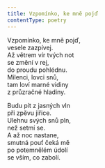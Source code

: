 ```yaml
---
title: Vzpomínko, ke mně pojď
contentType: poetry
---
```


<section>

Vzpomínko, ke mně pojď,  
vesele zazpívej.  
Až větrem vír tvých not  
se změní v rej,  
do proudu pohlédnu.  
Milenci, lovci snů,  
tam loví marné vidiny  
z průzračné hladiny.

Budu pít z jasných vln  
při zpěvu jiřice.  
Ulehnu svých snů pln,  
než setmí se.  
A až noc nastane,  
smutná pouť čeká mě  
po potemnělém údolí  
se vším, co zabolí.

</section>

